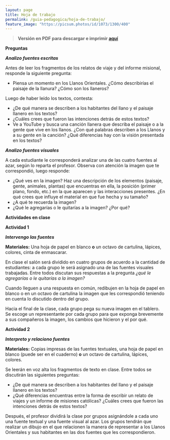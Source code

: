 ```yaml
---
layout: page
title: Hoja de trabajo
permalink: /guia-pedagogica/hoja-de-trabajo/
feature_image: "https://picsum.photos/id/1073/1300/400"
---
```


>**Versión en PDF para descargar e imprimir [aquí](/assets/hoja-de-trabajo.pdf)**

**Preguntas**

**_Analizo fuentes escritas_**

Antes de leer los fragmentos de los relatos de viaje y del informe misional, responde la siguiente pregunta:

*   Piensa un momento en los Llanos Orientales. ¿Cómo describirías el paisaje de la llanura? ¿Cómo son los llaneros?

Luego de haber leído los textos, contesta:

*   ¿De qué manera se describen a los habitantes del llano y el paisaje llanero en los textos?
*   ¿Cuáles crees que fueron las intenciones detrás de estos textos?
*   Ve a YouTube y busca una canción llanera que describa el paisaje o a la gente que vive en los llanos. ¿Con qué palabras describen a los Llanos y a su gente en la canción? ¿Qué diferencias hay con la visión presentada en los textos?

**_Analizo fuentes visuales_**

A cada estudiante le corresponderá analizar una de las cuatro fuentes al azar, según lo reparta el profesor. Observa con atención la imagen que te correspondió, luego responde:

*   ¿Qué ves en la imagen? Haz una descripción de los elementos (paisaje, gente, animales, plantas) que encuentras en ella, la posición (primer plano, fondo, etc.) en la que aparecen y las interacciones presentes. ¿En qué crees que influye el material en que fue hecha y su tamaño?
*   ¿A qué te recuerda la imagen?
*   ¿Qué le agregarías o le quitarías a la imagen? ¿Por qué?

**Actividades en clase**

**Actividad 1**

**_Intervengo las fuentes_**

**Materiales:** Una hoja de papel en blanco **o** un octavo de cartulina, lápices, colores, cinta de enmascarar.

En clase el salón será dividido en cuatro grupos de acuerdo a la cantidad de estudiantes: a cada grupo le será asignado una de las fuentes visuales trabajadas. Entre todos discutan sus respuestas a la pregunta _¿qué le agregarías o le quitarías a la imagen?_

Cuando lleguen a una respuesta en común, redibujen en la hoja de papel en blanco o en un octavo de cartulina la imagen que les correspondió teniendo en cuenta lo discutido dentro del grupo.

Hacia el final de la clase, cada grupo pega su nueva imagen en el tablero. Se escoge un representante por cada grupo para que exponga brevemente a sus compañeros la imagen, los cambios que hicieron y el por qué.

**Actividad 2**

**_Interpreto y relaciono fuentes_**

**Materiales:** Copias impresas de las fuentes textuales, una hoja de papel en blanco (puede ser en el cuaderno) **o** un octavo de cartulina, lápices, colores.

Se leerán en voz alta los fragmentos de texto en clase. Entre todos se discutirán las siguientes preguntas:

*   ¿De qué manera se describen a los habitantes del llano y el paisaje llanero en los textos?
*   ¿Qué diferencias encuentras entre la forma de escribir un relato de viajes y un informe de misiones católicas? ¿Cuáles crees que fueron las intenciones detrás de estos textos?

Después, el profesor dividirá la clase por grupos asignándole a cada uno una fuente textual y una fuente visual al azar. Los grupos tendrán que realizar un dibujo en el que relacionen la manera de representar a los Llanos Orientales y sus habitantes en las dos fuentes que les correspondieron.